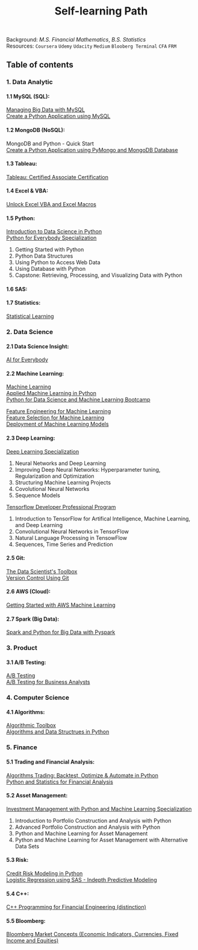 <h1 align="center"> Self-learning Path </h1> <br>

Background: _M.S. Financial Mathematics_, _B.S. Statistics_<br>
Resources: ``Coursera`` ``Udemy`` ``Udacity`` ``Medium`` ``Blooberg Terminal`` ``CFA`` ``FRM``

## Table of contents

### 1. Data Analytic

#### 1.1 MySQL (SQL):
[Managing Big Data with MySQL](https://www.coursera.org/account/accomplishments/verify/FG3BWNWY8HWU)<br>
[Create a Python Application using MySQL](https://coursera.org/share/6709899500e381320aba4caba91d6520)<br>

#### 1.2 MongoDB (NoSQL):<br>
MongoDB and Python - Quick Start<br>
[Create a Python Application using PyMongo and MongoDB Database](https://coursera.org/share/6709899500e381320aba4caba91d6520)<br>

#### 1.3 Tableau: 
[Tableau: Certified Associate Certification](https://www.udemy.com/certificate/UC-1ae74013-ebb5-44d1-8495-c07481c45a0e/)

#### 1.4 Excel & VBA:
[Unlock Excel VBA and Excel Macros](https://www.udemy.com/certificate/UC-8e62f62a-f76b-4657-8456-03c885c1eef6/)<br>

#### 1.5 Python: <br>
[Introduction to Data Science in Python](https://coursera.org/share/eb6ab1a95fd67f01dea294cc31642485)<br>
[Python for Everybody Specialization](https://www.coursera.org/account/accomplishments/specialization/U3SU8BNGKZV9)<br>
1. Getting Started with Python<br> 
2. Python Data Structures<br> 
3. Using Python to Access Web Data<br> 
4. Using Database with Python<br> 
5. Capstone: Retrieving, Processing, and Visualizing Data with Python<br>

#### 1.6 SAS: <br>

#### 1.7 Statistics:<br>
[Statistical Learning](https://drive.google.com/file/d/1WjU4o31wgqvYCHYJYhp83BJHvLz7nby5/view)<br>

### 2. Data Science
#### 2.1 Data Science Insight:
[AI for Everybody](https://coursera.org/share/71e95c184f179aa1cb781f530d986ae7)

#### 2.2 Machine Learning:<br>
[Machine Learning](https://www.coursera.org/account/accomplishments/records/NX4DF87Y326G) <br>
[Applied Machine Learning in Python](https://coursera.org/share/5a37d2d36297c9b63a9daf988692da8b)<br>
[Python for Data Science and Machine Learning Bootcamp](https://www.udemy.com/certificate/UC-e02ef300-32bb-401e-99cf-39933dc6b73a/)<br>

[Feature Engineering for Machine Learning]()<br>
[Feature Selection for Machine Learning]()<br>
[Deployment of Machine Learning Models]()<br>

#### 2.3 Deep Learning:<br>
[Deep Learning Specialization]()<br>
1. Neural Networks and Deep Learning<br>
2. Improving Deep Neural Networks: Hyperparameter tuning, Regularization and Optimization <br>
3. Structuring Machine Learning Projects<br>
4. Covolutional Neural Networks <br>
5. Sequence Models<br>

[Tensorflow Developer Professional Program]()<br>
1. Introduction to TensorFlow for Artifical Intelligence, Machine Learning, and Deep Learning<br>
2. Convolutional Neural Networks in TensorFlow<br>
3. Natural Language Processing in TensowFlow<br>
4. Sequences, Time Series and Prediction<br>

#### 2.5 Git:<br>
[The Data Scientist's Toolbox](https://www.coursera.org/account/accomplishments/certificate/N2MYU5P9L77J)<br>
[Version Control Using Git]()<br>

#### 2.6 AWS (Cloud): 
[Getting Started with AWS Machine Learning](https://coursera.org/share/ceeaf9a6dc6f6cce2fb1d77ea4ef4221)

#### 2.7 Spark (Big Data): 
[Spark and Python for Big Data with Pyspark](https://www.udemy.com/certificate/UC-5291b79f-ea5f-4f0d-a14c-10a4623fc289/)<br>

### 3. Product
#### 3.1 A/B Testing:
[A/B Testing](https://www.udacity.com/course/ab-testing--ud257)<br>
[A/B Testing for Business Analysts](https://www.udacity.com/course/ab-testing--ud979)<br>

### 4. Computer Science
#### 4.1 Algorithms:<br>
[Algorithmic Toolbox](https://coursera.org/share/2b6071f24442435dacbfc8ac38cc1b5b)<br>
[Algorithms and Data Structrues in Python ](https://www.udemy.com/certificate/UC-e2867d8a-0914-4c9f-893a-f6667a6c83bb/)<br>

### 5. Finance
#### 5.1 Trading and Financial Analysis:
[Algorithms Trading: Backtest, Optimize & Automate in Python](https://www.udemy.com/certificate/UC-JH4N7KB1/)<br>
[Python and Statistics for Financial Analysis](https://www.coursera.org/account/accomplishments/verify/LM4R7F8C4WY2)<br>

#### 5.2 Asset Management:
[Investment Management with Python and Machine Learning Specialization]()<br>
1. Introduction to Portfolio Construction and Analysis with Python<br>
2. Advanced Portfolio Construction and Analysis with Python<br>
3. Python and Machine Learning for Asset Management<br>
4. Python and Machine Learning for Asset Management with Alternative Data Sets<br>

#### 5.3 Risk:<br>
[Credit Risk Modeling in Python](https://www.udemy.com/certificate/UC-f7c34836-2fa8-4f87-9a9d-78146c71d41d/)<br>
[Logistic Regression using SAS - Indepth Predictive Modeling](https://www.udemy.com/certificate/UC-a82adee4-f982-4cff-a2a0-acffab9f91ff/)<br>

#### 5.4 C++: 
[C++ Programming for Financial Engineering (distinction)](https://drive.google.com/file/d/1bkcy8fPpIo0qwSo0uJAI-eyF20-mum61/view?usp=sharing)<br>

#### 5.5 Bloomberg:
[Bloomberg Market Concepts (Economic Indicators, Currencies, Fixed Income and Equities)](https://drive.google.com/file/d/1auncWML_8L4FkZ1mIS1fzOjxTpkH8Lbf/view?usp=sharing)


